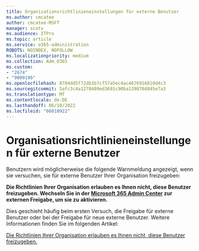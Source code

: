 ```yaml
---
title: Organisationsrichtlinieneinstellungen für externe Benutzer
ms.author: cmcatee
author: cmcatee-MSFT
manager: scotv
ms.audience: ITPro
ms.topic: article
ms.service: o365-administration
ROBOTS: NOINDEX, NOFOLLOW
ms.localizationpriority: medium
ms.collection: Adm_O365
ms.custom:
- "2674"
- "9000196"
ms.openlocfilehash: 8784dd5f72db3b7cf57a5ec4ac4676916810d4c3
ms.sourcegitcommit: 5afc3c4a1270409ed3691c90ba139878d845e7a3
ms.translationtype: MT
ms.contentlocale: de-DE
ms.lasthandoff: 06/10/2022
ms.locfileid: "66010922"
---
```

# <a name="organization-policy-settings-for-external-users"></a>Organisationsrichtlinieneinstellungen für externe Benutzer

Benutzern wird möglicherweise die folgende Warnmeldung angezeigt, wenn sie versuchen, sie für externe Benutzer Ihrer Organisation freizugeben: 

   **Die Richtlinien Ihrer Organisation erlauben es Ihnen nicht, diese Benutzer freizugeben. Wechseln Sie in der [Microsoft 365 Admin Center](https://admin.microsoft.com/adminportal/home?ref=homepage) zur externen Freigabe, um sie zu aktivieren.** 

Dies geschieht häufig beim ersten Versuch, die Freigabe für externe Benutzer oder bei der Freigabe für neue externe Benutzer. Weitere Informationen finden Sie im folgenden Artikel:

[Die Richtlinien Ihrer Organisation erlauben es Ihnen nicht, diese Benutzer freizugeben.](https://docs.microsoft.com/sharepoint/support/administration/organization-policies-do-not-allow-you-to-share-with-users-error)






